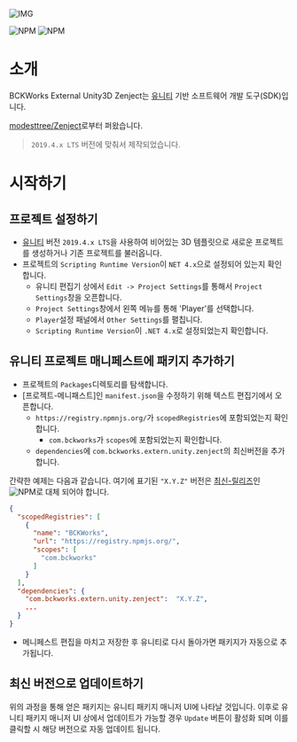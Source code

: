 ![IMG](https://img.shields.io/badge/pkg%20name-com.bckworks.extern.unity.zenject-yellowgreen?style=for-the-badge&logo=appveyor)

![NPM](https://img.shields.io/npm/v/com.bckworks.extern.unity.zenject)
![NPM](https://img.shields.io/npm/l/com.bckworks.extern.unity.zenject)

# 소개

BCKWorks External Unity3D Zenject는 [유니티] 기반 소프트웨어 개발 도구(SDK)입니다.

[modesttree/Zenject]로부터 퍼왔습니다.

> `2019.4.x LTS` 버전에 맞춰서 제작되었습니다.

# 시작하기

## 프로젝트 설정하기

* [유니티] 버전 `2019.4.x LTS`을 사용하여 비어있는 3D 템플릿으로 새로운 프로젝트를 생성하거나 기존 프로젝트를 불러옵니다.
* 프로젝트의 `Scripting Runtime Version`이 `NET 4.x`으로 설정되어 있는지 확인합니다.
  * 유니티 편집기 상에서 `Edit -> Project Settings`를 통해서 `Project Settings`창을 오픈합니다.
  * `Project Settings`창에서 왼쪽 메뉴를 통해 'Player'를 선택합니다.
  * `Player`설정 패널에서 `Other Settings`를 펼칩니다.
  * `Scripting Runtime Version`이 `.NET 4.x`로 설정되었는지 확인합니다.

## 유니티 프로젝트 매니페스트에 패키지 추가하기

* 프로젝트의 `Packages`디렉토리를 탐색합니다.
* [프로젝트-메니패스트]인 `manifest.json`을 수정하기 위해 텍스트 편집기에서 오픈합니다.
  * `https://registry.npmnjs.org/`가 `scopedRegistries`에 포함되었는지 확인합니다.
    * `com.bckworks`가 `scopes`에 포함되었는지 확인합니다.
  * `dependencies`에 `com.bckworks.extern.unity.zenject`의 최신버전을 추가합니다.

 간략한 예제는 다음과 같습니다. 여기에 표기된 `"X.Y.Z"` 버전은 [최신-릴리즈]인 ![NPM](https://img.shields.io/npm/v/com.bckworks.extern.unity.zenject)로 대체 되어야 합니다.
```json
{
  "scopedRegistries": [
    {
      "name": "BCKWorks",
      "url": "https://registry.npmjs.org/",
      "scopes": [
        "com.bckworks"
      ]
    }
  ],
  "dependencies": {
    "com.bckworks.extern.unity.zenject":  "X.Y.Z",
    ...
  }
}
```
* 메니페스트 편집을 마치고 저장한 후 유니티로 다시 돌아가면 패키지가 자동으로 추가됩니다.

## 최신 버전으로 업데이트하기

위의 과정을 통해 얻은 패키지는 유니티 패키지 매니저 UI에 나타날 것입니다. 이후로 유니티 패키지 매니저 UI 상에서 업데이트가 가능할 경우 `Update` 버튼이 활성화 되며 이를 클릭할 시 해당 버전으로 자동 업데이트 됩니다.

[modesttree/Zenject]: https://github.com/modesttree/Zenject
[유니티]: https://unity3d.com/
[유니티 테크놀로지]: https://unity3d.com/
[최신-릴리즈]: https://www.npmjs.com/package/com.bckworks.extern.unity.zenject
[프로젝트-매니페스트]: https://docs.unity3d.com/Manual/upm-manifestPrj.html
